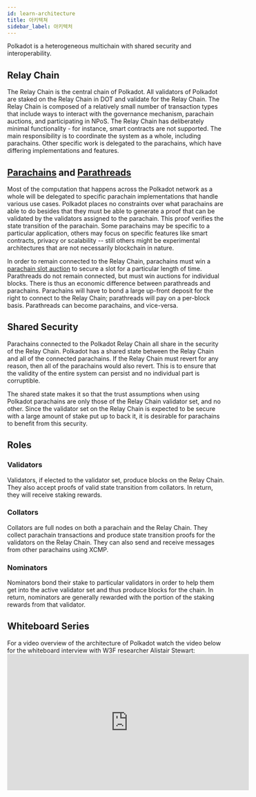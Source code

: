 ```yaml
---
id: learn-architecture
title: 아키텍쳐
sidebar_label: 아키텍처
---
```


Polkadot is a heterogeneous multichain with shared security and interoperability.

## Relay Chain

The Relay Chain is the central chain of Polkadot. All validators of Polkadot are staked on the Relay Chain in DOT and validate for the Relay Chain. The Relay Chain is composed of a relatively small number of transaction types that include ways to interact with the governance mechanism, parachain auctions, and participating in NPoS. The Relay Chain has deliberately minimal functionality - for instance, smart contracts are not supported. The main responsibility is to coordinate the system as a whole, including parachains. Other specific work is delegated to the parachains, which have differing implementations and features.

## [Parachains](learn-parachains) and [Parathreads](learn-parathreads)

Most of the computation that happens across the Polkadot network as a whole will be delegated to specific parachain implementations that handle various use cases. Polkadot places no constraints over what parachains are able to do besides that they must be able to generate a proof that can be validated by the validators assigned to the parachain. This proof verifies the state transition of the parachain. Some parachains may be specific to a particular application, others may focus on specific features like smart contracts, privacy or scalability -- still others might be experimental architectures that are not necessarily blockchain in nature.

In order to remain connected to the Relay Chain, parachains must win a [parachain slot auction](https://wiki.polkadot.network/docs/en/learn-auction) to secure a slot for a particular length of time. Parathreads do not remain connected, but must win auctions for individual blocks. There is thus an economic difference between parathreads and parachains. Parachains will have to bond a large up-front deposit for the right to connect to the Relay Chain; parathreads will pay on a per-block basis. Parathreads can become parachains, and vice-versa.

## Shared Security

Parachains connected to the Polkadot Relay Chain all share in the security of the Relay Chain. Polkadot has a shared state between the Relay Chain and all of the connected parachains. If the Relay Chain must revert for any reason, then all of the parachains would also revert. This is to ensure that the validity of the entire system can persist and no individual part is corruptible.

The shared state makes it so that the trust assumptions when using Polkadot parachains are only those of the Relay Chain validator set, and no other. Since the validator set on the Relay Chain is expected to be secure with a large amount of stake put up to back it, it is desirable for parachains to benefit from this security.

## Roles

### Validators

Validators, if elected to the validator set, produce blocks on the Relay Chain. They also accept proofs of valid state transition from collators. In return, they will receive staking rewards.

### Collators

Collators are full nodes on both a parachain and the Relay Chain. They collect parachain transactions and produce state transition proofs for the validators on the Relay Chain. They can also send and receive messages from other parachains using XCMP.

### Nominators

Nominators bond their stake to particular validators in order to help them get into the active validator set and thus produce blocks for the chain. In return, nominators are generally rewarded with the portion of the staking rewards from that validator.

## Whiteboard Series

For a video overview of the architecture of Polkadot watch the video below for the whiteboard interview with W3F researcher Alistair Stewart: <iframe width="560" height="315" src="https://www.youtube.com/embed/xBfC6uTjvbM" frameborder="0" allow="accelerometer; autoplay; encrypted-media; gyroscope; picture-in-picture" allowfullscreen mark="crwd-mark"></iframe>
